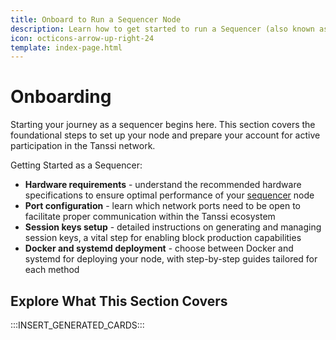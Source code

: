 ```yaml
---
title: Onboard to Run a Sequencer Node
description: Learn how to get started to run a Sequencer (also known as producer nodes) using Docker or Systemd to participate in the protocol.
icon: octicons-arrow-up-right-24
template: index-page.html
---
```


# Onboarding

Starting your journey as a sequencer begins here. This section covers the foundational steps to set up your node and prepare your account for active participation in the Tanssi network.

Getting Started as a Sequencer:

- **Hardware requirements** - understand the recommended hardware specifications to ensure optimal performance of your [sequencer](/node-operators/sequencers/onboarding/run-a-sequencer/) node
- **Port configuration** - learn which network ports need to be open to facilitate proper communication within the Tanssi ecosystem
- **Session keys setup** - detailed instructions on generating and managing session keys, a vital step for enabling block production capabilities
- **Docker and systemd deployment** - choose between Docker and systemd for deploying your node, with step-by-step guides tailored for each method

## Explore What This Section Covers

:::INSERT_GENERATED_CARDS::: 



